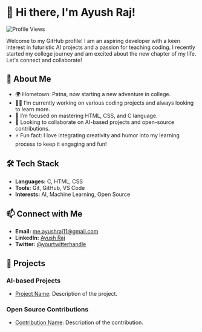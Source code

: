 # 👋 Hi there, I'm Ayush Raj!

![Profile Views](https://komarev.com/ghpvc/?username=yourusername&color=blue)

Welcome to my GitHub profile! I am an aspiring developer with a keen interest in futuristic AI projects and a passion for teaching coding. I recently started my college journey and am excited about the new chapter of my life. Let's connect and collaborate!

## 🚀 About Me

- 🌍 Hometown: Patna, now starting a new adventure in college.
- 👨‍💻 I’m currently working on various coding projects and always looking to learn more.
- 🌱 I’m focused on mastering HTML, CSS, and C language.
- 🤝 Looking to collaborate on AI-based projects and open-source contributions.
- ⚡ Fun fact: I love integrating creativity and humor into my learning process to keep it engaging and fun!

## 🛠️ Tech Stack

- **Languages:** C, HTML, CSS
- **Tools:** Git, GitHub, VS Code
- **Interests:** AI, Machine Learning, Open Source

## 📫 Connect with Me

- **Email:** [me.ayushraj11@gmail.com](mailto:me.ayushraj11@gmail.com)
- **LinkedIn:** [Ayush Raj](https://linkedin.com/in/ayush-raj11/)
- **Twitter:** [@yourtwitterhandle](#)

## 🌟 Projects

### AI-based Projects
- [Project Name](#): Description of the project.

### Open Source Contributions
- [Contribution Name](#): Description of the contribution.

